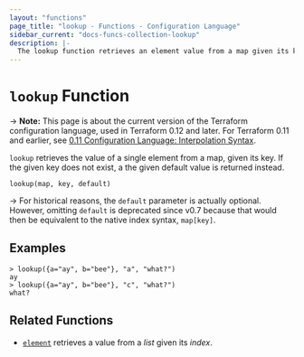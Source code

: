 ```yaml
---
layout: "functions"
page_title: "lookup - Functions - Configuration Language"
sidebar_current: "docs-funcs-collection-lookup"
description: |-
  The lookup function retrieves an element value from a map given its key.
---
```


# `lookup` Function

-> **Note:** This page is about the current version of the Terraform
configuration language, used in Terraform 0.12 and later. For Terraform 0.11 and
earlier, see
[0.11 Configuration Language: Interpolation Syntax](../../configuration-0-11/interpolation.html).

`lookup` retrieves the value of a single element from a map, given its key.
If the given key does not exist, a the given default value is returned instead.

```
lookup(map, key, default)
```

-> For historical reasons, the `default` parameter is actually optional. However,
omitting `default` is deprecated since v0.7 because that would then be
equivalent to the native index syntax, `map[key]`.

## Examples

```
> lookup({a="ay", b="bee"}, "a", "what?")
ay
> lookup({a="ay", b="bee"}, "c", "what?")
what?
```

## Related Functions

* [`element`](./element.html) retrieves a value from a _list_ given its _index_.
